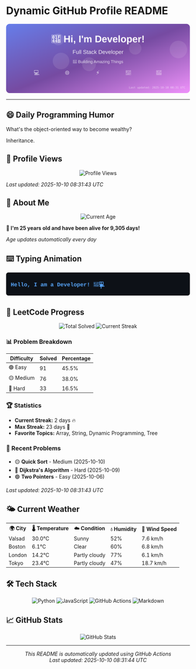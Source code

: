 # Dynamic GitHub Profile README

<!-- HEADER-START -->
<p align="center">
    <img src="./assets/header.svg" alt="Profile Header" />
</p>

---

<!-- HEADER-END -->

<!-- QUOTES-START -->
## 😄 Daily Programming Humor

What's the object-oriented way to become wealthy?

Inheritance.

<!-- QUOTES-END -->

<!-- VISITOR-COUNTER-START -->
## 👀 Profile Views

<p align="center">
    <img src="https://img.shields.io/badge/Profile%20Views-1101-blue?style=for-the-badge&logo=eye&logoColor=white" alt="Profile Views">
</p>

*Last updated: 2025-10-10 08:31:43 UTC*

<!-- VISITOR-COUNTER-END -->

<!-- AGE-START -->
## 🎂 About Me

<p align="center">
    <img src="https://img.shields.io/badge/Age-25%20years%205%20months%2021%20days-brightgreen?style=for-the-badge&logo=calendar&logoColor=white" alt="Current Age">
</p>

**🌟 I'm 25 years old and have been alive for 9,305 days!**

*Age updates automatically every day*

<!-- AGE-END -->

<!-- TYPING-ANIMATION-START -->
## ⌨️ Typing Animation

<p align="center">
    <img src="./assets/typing_animation.svg" alt="Typing Animation" />
</p>

<!-- TYPING-ANIMATION-END -->

<!-- LEETCODE-START -->
## 🧩 LeetCode Progress

<p align="center">
    <img src="https://img.shields.io/badge/Total%20Solved-200-brightgreen?style=for-the-badge&logo=leetcode&logoColor=white" alt="Total Solved">
    <img src="https://img.shields.io/badge/Current%20Streak-2%20days-orange?style=for-the-badge&logo=fire&logoColor=white" alt="Current Streak">
</p>

### 📊 Problem Breakdown

| Difficulty | Solved | Percentage |
|------------|--------|------------|
| 🟢 Easy | 91 | 45.5% |
| 🟡 Medium | 76 | 38.0% |
| 🔴 Hard | 33 | 16.5% |

### 🏆 Statistics
- **Current Streak:** 2 days 🔥
- **Max Streak:** 23 days 🏅
- **Favorite Topics:** Array, String, Dynamic Programming, Tree

### 📝 Recent Problems
- 🟡 **Quick Sort** - Medium (2025-10-10)
- 🔴 **Dijkstra's Algorithm** - Hard (2025-10-09)
- 🟢 **Two Pointers** - Easy (2025-10-06)

*Last updated: 2025-10-10 08:31:43 UTC*

<!-- LEETCODE-END -->

<!-- WEATHER-START -->
## 🌤️ Current Weather

<table>
<tr>
    <th>🌍 City</th>
    <th>🌡️ Temperature</th>
    <th>☁️ Condition</th>
    <th>💧 Humidity</th>
    <th>💨 Wind Speed</th>
</tr>
<tr>
    <td>Valsad</td>
    <td>30.0°C</td>
    <td>Sunny</td>
    <td>52%</td>
    <td>7.6 km/h</td>
</tr>
<tr>
    <td>Boston</td>
    <td>6.1°C</td>
    <td>Clear</td>
    <td>60%</td>
    <td>6.8 km/h</td>
</tr>
<tr>
    <td>London</td>
    <td>14.2°C</td>
    <td>Partly cloudy</td>
    <td>77%</td>
    <td>6.1 km/h</td>
</tr>
<tr>
    <td>Tokyo</td>
    <td>23.4°C</td>
    <td>Partly cloudy</td>
    <td>47%</td>
    <td>18.7 km/h</td>
</tr>
</table>
<!-- WEATHER-END -->

## 🛠️ Tech Stack

<p align="center">
    <img src="https://img.shields.io/badge/Python-3776AB?style=for-the-badge&logo=python&logoColor=white" alt="Python">
    <img src="https://img.shields.io/badge/JavaScript-F7DF1E?style=for-the-badge&logo=javascript&logoColor=black" alt="JavaScript">
    <img src="https://img.shields.io/badge/GitHub%20Actions-2088FF?style=for-the-badge&logo=github-actions&logoColor=white" alt="GitHub Actions">
    <img src="https://img.shields.io/badge/Markdown-000000?style=for-the-badge&logo=markdown&logoColor=white" alt="Markdown">
</p>

## 📈 GitHub Stats

<p align="center">
    <img src="https://github-readme-stats.vercel.app/api?username=ambicuity&show_icons=true&theme=radical" alt="GitHub Stats">
</p>

---

<p align="center">
    <i>This README is automatically updated using GitHub Actions</i><br>
    <i>Last updated: 2025-10-10 08:31:44 UTC</i>
</p>
